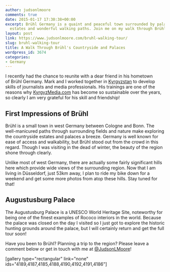 ```yaml
---
author: judsonlmoore
comments: true
date: 2015-01-17 17:30:38+00:00
excerpt: Brühl Germany is a quaint and peaceful town surrounded by palaces, historic
  estates and wonderful walking paths. Join me on my walk through Brühl!
layout: post
link: https://www.judsonlmoore.com/bruhl-walking-tour/
slug: bruhl-walking-tour
title: A Walk Through Brühl's Countryside and Palaces
wordpress_id: 3674
categories:
- Germany
---
```


I recently had the chance to reunite with a dear friend in his hometown of Brühl Germany. Mark and I worked together in [Kyrgyzstan](https://www.judsonlmoore.com/kyrgyzstan/) to develop skills of journalists and media professionals. His trainings are one of the reasons why [KyrgyzMedia.com](http://KyrgyzMedia.com) has become so sustainable over the years, so clearly I am very grateful for his skill and friendship!


## First Impressions of Brühl


Brühl is a small town in west Germany between Cologne and Bonn. The well-manicured paths through surrounding fields and nature make exploring the countryside estates and palaces a breeze. Germany is well known for ease of access and walkability, but Brühl stood out from the crowd in this regard. Though I was visiting in the dead of winter, the beauty of the region shone through clearly.

Unlike most of west Germany, there are actually some fairly significant hills here which provide wide views of the surrounding region. Now that I am living in Düsseldorf, just 53km away, I plan to ride my bike down for a weekend and get some more photos from atop these hills. Stay tuned for that!


## Augustusburg Palace


The Augustusburg Palace is a UNESCO World Heritage Site, noteworthy for being one of the finest examples of Rococo interiors in the world. Because the palace was closed on the day I visited so I just got to explore the historic hunting grounds around the palace, but I will certainly return and get the full tour soon!

Have you been to Brühl? Planning a trip to the region? Please leave a comment below or get in touch with me at [@JudsonLMoore](http://twitter.com/judsonlmoore)!



[gallery type="rectangular" link="none" ids="4189,4187,4185,4188,4190,4192,4191,4186"]
